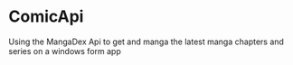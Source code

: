 # ComicApi
Using the MangaDex Api to get and manga the latest manga chapters and series on a windows form app
